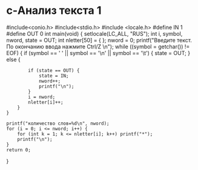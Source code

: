 # c-Анализ текста 1
#include<conio.h>
#include<stdio.h>
#include <locale.h>
#define IN 1
#define OUT 0
int main(void) {
	setlocale(LC_ALL, "RUS");
	int i, symbol, nword, state = OUT;
	int nletter[50] = {  };
	nword = 0;
	printf("Введите текст. По окончанию ввода нажмите Ctrl/Z \n");
	while ((symbol = getchar()) != EOF)
	{
		if (symbol == ' ' || symbol == '\n' || symbol == '\t')
		{
			state = OUT;
		}
		else {

			if (state == OUT) {
				state = IN;
				nword++;
				printf("\n");
			}
			i = nword;
			nletter[i]++;
		}
	}

	printf("количество слов=%d\n", nword);
	for (i = 0; i <= nword; i++) {
		for (int k = 1; k <= nletter[i]; k++) printf("*");
		printf("\n");
	}
	return 0;
}
